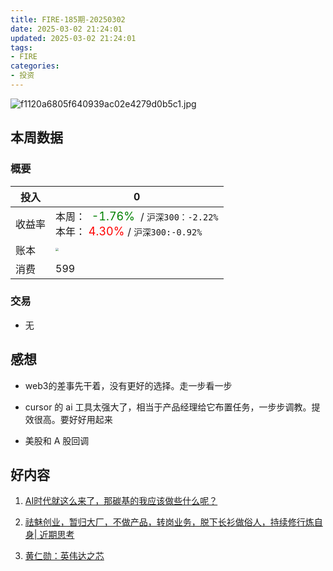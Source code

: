 ```yaml
---
title: FIRE-185期-20250302
date: 2025-03-02 21:24:01
updated: 2025-03-02 21:24:01
tags:
- FIRE
categories:
- 投资
---
```

![f1120a6805f640939ac02e4279d0b5c1.jpg](https://s2.loli.net/2025/03/02/nWST4uFeyZXY9v1.jpg)

## 本周数据

### 概要

| 投入   |0                                                  |
| ------ | ------------------------------------------------------------ |
| 收益率 | 本周：<font color="green" size=4>  -1.76% </font> / `沪深300：-2.22%`    <br />本年：<font color="red" size=4> 4.30% </font>/ `沪深300:-0.92%` |
| 账本   | <img src="https://s2.loli.net/2025/03/02/WPs8ezGC3lvh92X.jpg" style="zoom:33%;" /> |
| 消费   | 599                                           |

### 交易

* 无

## 感想

* web3的差事先干着，没有更好的选择。走一步看一步

* cursor 的 ai 工具太强大了，相当于产品经理给它布置任务，一步步调教。提效很高。要好好用起来

* 美股和 A 股回调


## 好内容

1. [AI时代就这么来了，那碳基的我应该做些什么呢？](https://www.xiaoyuzhoufm.com/episode/67bd9fde606e5c5940c30549?s=eyJ1IjogIjYxMmYwNGQ4ZTBmNWU3MjNiYmExYjRiMiJ9)

2. [祛魅创业，暂归大厂，不做产品，转岗业务，脱下长衫做俗人，持续修行炼自身| 近期思考](https://mp.weixin.qq.com/s/zDrKGiwIhyMX3TpfkYXbpQ)

3. [黄仁勋：英伟达之芯](https://book.douban.com/subject/37142217/)
